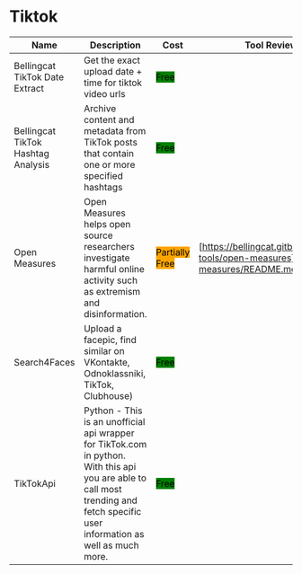 # Tiktok

| Name | Description | Cost | Tool Review and Guide |
| --- | --- | --- | --- |
| Bellingcat TikTok Date Extract | Get the exact upload date + time for tiktok video urls | <mark style="background-color:green;">Free</mark> |  |
| Bellingcat TikTok Hashtag Analysis | Archive content and metadata from TikTok posts that contain one or more specified hashtags | <mark style="background-color:green;">Free</mark> |  |
| Open Measures | Open Measures helps open source researchers investigate harmful online activity such as extremism and disinformation. | <mark style="background-color:orange;">Partially Free</mark> | [https://bellingcat.gitbook.io/toolkit/more/all-tools/open-measures](../../../tools/open-measures/README.md) |
| Search4Faces | Upload a facepic, find similar on VKontakte, Odnoklassniki, TikTok, Clubhouse) | <mark style="background-color:green;">Free</mark> |  |
| TikTokApi | Python - This is an unofficial api wrapper for TikTok.com in python. With this api you are able to call most trending and fetch specific user information as well as much more. | <mark style="background-color:green;">Free</mark> |  |